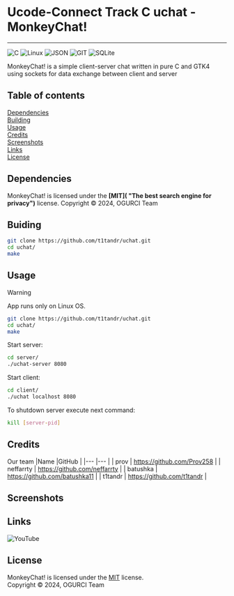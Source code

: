# Ucode-Connect Track C uchat - MonkeyChat!

---

![C](https://img.shields.io/badge/C-00599C?style=for-the-badge&logo=c&logoColor=white)
![Linux](https://img.shields.io/badge/Linux-FCC624?style=for-the-badge&logo=linux&logoColor=black)
![JSON](https://img.shields.io/badge/json-5E5C5C?style=for-the-badge&logo=json&logoColor=white) 
![GIT](https://img.shields.io/badge/GIT-E44C30?style=for-the-badge&logo=git&logoColor=white)
![SQLite](https://img.shields.io/badge/Sqlite-003B57?style=for-the-badge&logo=sqlite&logoColor=white)

MonkeyChat! is a simple client-server chat written in pure C and GTK4 using sockets for data exchange between client and server

## Table of contents
[Dependencies](https://github.com/t1tandr/uchat#dependencies)\
[Building](https://github.com/t1tandr/uchat#buiding)\
[Usage](https://github.com/t1tandr/uchat#usage)\
[Credits](https://github.com/t1tandr/uchat#credits)\
[Screenshots](https://github.com/t1tandr/uchat#screenshots)\
[Links](https://github.com/t1tandr/uchat#links)\
[License](https://github.com/t1tandr/uchat#license)

## Dependencies

MonkeyChat! is licensed under the **[MIT]( "The best search engine for privacy")** license.
Copyright © 2024, OGURCI Team

## Buiding

```bash
git clone https://github.com/t1tandr/uchat.git
cd uchat/
make
```

## Usage

> [!WARNING]  
> App runs only on Linux OS.

```bash
git clone https://github.com/t1tandr/uchat.git
cd uchat/
make
```

Start server:
```bash
cd server/
./uchat-server 8080
```

Start client:
```bash
cd client/
./uchat localhost 8080
```

To shutdown server execute next command:
```bash
kill [server-pid]
```

## Credits

Our team
|Name   |GitHub |
|---	|---	|
| prov 	| https://github.com/Prov258 	|
| neffarrty 	| https://github.com/neffarrty 	|
| batushka 	| https://github.com/batushka11 	|
| t1tandr 	| https://github.com/t1tandr 	|

## Screenshots

## Links

![YouTube](https://img.shields.io/badge/YouTube-FF0000?style=for-the-badge&logo=youtube&logoColor=white)

## License

MonkeyChat! is licensed under the [MIT](LICENSE) license.\
Copyright © 2024, OGURCI Team
